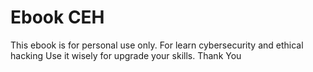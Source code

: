 # Ebook CEH

This ebook is for personal use only. For learn cybersecurity and ethical hacking
Use it wisely for upgrade your skills.
Thank You
